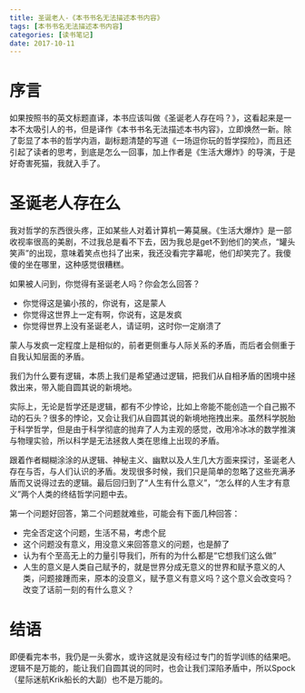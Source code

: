 ```yaml
---
title: 圣诞老人-《本书书名无法描述本书内容》
tags: [本书书名无法描述本书内容]
categories: [读书笔记]
date: 2017-10-11
---
```


# 序言

如果按照书的英文标题直译，本书应该叫做《圣诞老人存在吗？》，这看起来是一本不太吸引人的书，但是译作《本书书名无法描述本书内容》，立即焕然一新。除了彰显了本书的哲学内涵，副标题清楚的写道《一场逗你玩的哲学探险》，而且还引起了读者的思考，到底是怎么一回事，加上作者是《生活大爆炸》的导演，于是好奇害死猫，我就入手了。

# 圣诞老人存在么

我对哲学的东西很头疼，正如某些人对着计算机一筹莫展。《生活大爆炸》是一部收视率很高的美剧，不过我总是看不下去，因为我总是get不到他们的笑点，“罐头笑声”的出现，意味着笑点也抖了出来，我还没看完字幕呢，他们却笑完了。我傻傻的坐在哪里，这种感觉很糟糕。

如果被人问到，你觉得有圣诞老人吗？你会怎么回答？

- 你觉得这是骗小孩的，你说有，这是蒙人
- 你觉得这世界上一定有啊，你说有，这是发疯
- 你觉得世界上没有圣诞老人，请证明，这时你一定崩溃了

蒙人与发疯一定程度上是相似的，前者更侧重与人际关系的矛盾，而后者会侧重于自我认知层面的矛盾。

我们为什么要有逻辑，本质上我们是希望通过逻辑，把我们从自相矛盾的困境中拯救出来，带入能自圆其说的新境地。

实际上，无论是哲学还是逻辑，都有不少悖论，比如上帝能不能创造一个自己搬不动的石头？很多的悖论，又会让我们从自圆其说的新境地拖拽出来。虽然科学脱胎于科学哲学，但是由于科学彻底的抛弃了人为主观的感觉，改用冷冰冰的数学推演与物理实验，所以科学是无法拯救人类在思维上出现的矛盾。

跟着作者糊糊涂涂的从逻辑、神秘主义、幽默以及人生几大方面来探讨，圣诞老人存在与否，与人们认识的矛盾。发现很多时候，我们只是简单的忽略了这些充满矛盾而又说得过去的逻辑。最后回归到了“人生有什么意义”，“怎么样的人生才有意义”两个人类的终结哲学问题中去。

第一个问题好回答，第二个问题就难些，可能会有下面几种回答：

- 完全否定这个问题，生活不易，考虑个屁
- 这个问题没有意义，用没意义来回答意义的问题，也是醉了
- 认为有个至高无上的力量引导我们，所有的为什么都是“它想我们这么做”
- 人生的意义是人类自己赋予的，就是世界分成无意义的世界和赋予意义的人类，问题接踵而来，原本的没意义，赋予意义有意义吗？这个意义会改变吗？改变了话前一刻的有什么意义？

# 结语

即便看完本书，我仍是一头雾水，或许这就是没有经过专门的哲学训练的结果吧。逻辑不是万能的，能让我们自圆其说的同时，也会让我们深陷矛盾中，所以Spock（星际迷航Krik船长的大副）也不是万能的。